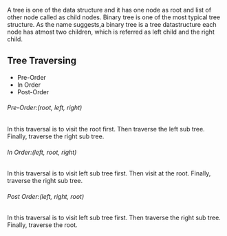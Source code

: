A tree is one of the data structure and it has one node as root and list of other node called as child nodes.
Binary tree is one of the most typical tree structure. As the name suggests,a binary tree is a tree datastructure
each node has atmost two children, which is referred as left child and the right child.

## Tree Traversing

* Pre-Order
* In Order
* Post-Order

###### Pre-Order:(root, left, right)
In this traversal is to visit the root first. Then traverse the left sub tree. Finally, traverse the right sub tree.

###### In Order:(left, root, right)
In this traversal is to visit left sub tree first. Then visit at the root. Finally, traverse the right sub tree.

###### Post Order:(left, right, root)
In this traversal is to visit left sub tree first. Then traverse the right sub tree. Finally, traverse the root.


